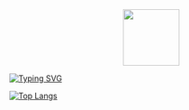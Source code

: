 <div id="header" align="center">
  <img src="https://media.giphy.com/media/M9gbBd9nbDrOTu1Mqx/giphy.gif" width="100"/>
</div>

[![Typing SVG](https://readme-typing-svg.herokuapp.com?color=%2336BCF7&lines=Frontend+developer)](https://git.io/typing-svg)

[![Top Langs](https://github-readme-stats.vercel.app/api/top-langs/?username=StanislavZab&layout=compact)](https://github.com/anuraghazra/github-readme-stats)

